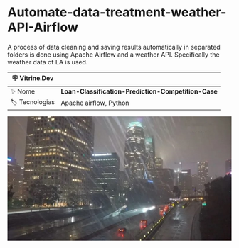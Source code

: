 # Automate-data-treatment-weather-API-Airflow
A process of data cleaning and saving results automatically in separated folders is done using Apache Airflow and a weather API. Specifically the weather data of LA is used.

| :placard: Vitrine.Dev |     |
| -------------  | --- |
| :sparkles: Nome        | **Loan-Classification-Prediction-Competition-Case**
| :label: Tecnologias | Apache airflow, Python


![](/chuva-la.jpg#vitrinedev)
